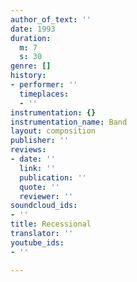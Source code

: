 ```yaml
---
author_of_text: ''
date: 1993
duration:
  m: 7
  s: 30
genre: []
history:
- performer: ''
  timeplaces:
  - ''
instrumentation: {}
instrumentation_name: Band
layout: composition
publisher: ''
reviews:
- date: ''
  link: ''
  publication: ''
  quote: ''
  reviewer: ''
soundcloud_ids:
- ''
title: Recessional
translator: ''
youtube_ids:
- ''

---
```

